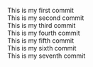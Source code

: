 This is my first commit  
This is my second commit  
This is my third commit  
This is my fourth commit  
This is my fifth commit  
This is my sixth commit  
This is my seventh commit
